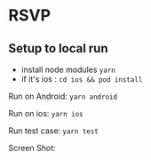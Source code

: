 RSVP
================================================
## Setup to local run
- install node modules `yarn`
- if it's ios :
`cd ios && pod install`

Run on Android:
`yarn android`

Run on ios:
`yarn ios`

Run test case: 
`yarn test`

Screen Shot: 


